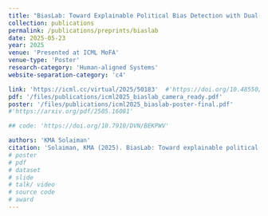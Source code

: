 ```yaml
---
title: "BiasLab: Toward Explainable Political Bias Detection with Dual-Axis Annotations and Rationale Indicators"
collection: publications 
permalink: /publications/preprints/biaslab
date: 2025-05-23
year: 2025
venue: 'Presented at ICML MoFA'
venue-type: 'Poster'
research-category: 'Human-aligned Systems'
website-separation-category: 'c4'

link: 'https://icml.cc/virtual/2025/50183'  #'https://doi.org/10.48550/arXiv.2505.16081'
pdf: '/files/publications/icml2025_biaslab_camera_ready.pdf'
poster: '/files/publications/icml2025_biaslab-poster-final.pdf'
#'https://arxiv.org/pdf/2505.16081'

## code: 'https://doi.org/10.7910/DVN/BEKPWV'

authors: 'KMA Solaiman'
citation: 'Solaiman, KMA (2025). BiasLab: Toward explainable political bias detection with dual-axis annotations and rationale indicators. Presented at 2nd Workshop on Models of Human Feedback for AI Alignment (MoFA) at ICML 2025. https://arxiv.org/abs/2505.16081'
# poster
# pdf
# dataset
# slide
# talk/ video
# source code
# award
---
```

